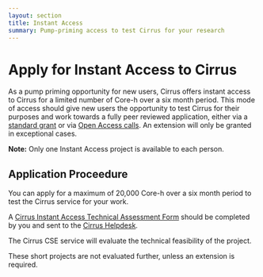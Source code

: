 ```yaml
---
layout: section
title: Instant Access
summary: Pump-priming access to test Cirrus for your research
---
```


Apply for Instant Access to Cirrus
==================================

As a pump priming opportunity for new users, Cirrus offers instant
access to Cirrus for a limited number of Core-h over a six month period.
This mode of access should give new users the opportunity to test Cirrus
for their purposes and work towards a fully peer reviewed application,
either via a [standard grant](grant.html) or via
[Open Access calls](noa.html). An extension will only be granted
in exceptional cases.

**Note:** Only one Instant Access project is available to each person.

Application Proceedure
----------------------

You can apply for a maximum of 20,000 Core-h over a six month period to test
the Cirrus service for your work.

A [Cirrus Instant Access Technical Assessment Form](ta/Cirrus-TA-Instant-form.docx)
should be completed by you and sent to the [Cirrus Helpdesk](/support/).

The Cirrus CSE service will evaluate the technical feasibility of the project.

These short projects are not evaluated further, unless an extension is required.
